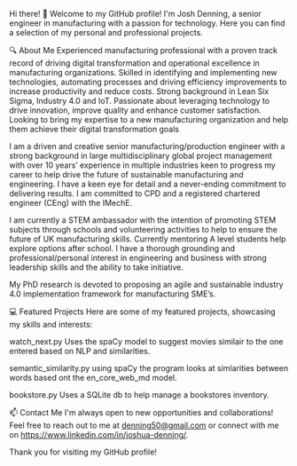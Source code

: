 Hi there! 👋
Welcome to my GitHub profile! I'm Josh Denning, a senior engineer in manufacturing with a passion for technology. Here you can find a selection of my personal and professional projects.

🔍 About Me
Experienced manufacturing professional with a proven track record of driving digital transformation and operational excellence in manufacturing organizations. Skilled in identifying and implementing new technologies, automating processes and driving efficiency improvements to increase productivity and reduce costs. Strong background in Lean Six Sigma, Industry 4.0 and IoT. Passionate about leveraging technology to drive innovation, improve quality and enhance customer satisfaction. Looking to bring my expertise to a new manufacturing organization and help them achieve their digital transformation goals 

I am a driven and creative senior manufacturing/production engineer with a strong background in large multidisciplinary global project management with over 10 years’ experience in multiple industries keen to progress my career to help drive the future of sustainable manufacturing and engineering. I have a keen eye for detail and a never-ending commitment to delivering results. I am committed to CPD and a registered chartered engineer (CEng) with the IMechE. 

I am currently a STEM ambassador with the intention of promoting STEM subjects through schools and
volunteering activities to help to ensure the future of UK manufacturing skills. Currently mentoring A level students help explore options after school. I have a thorough grounding and professional/personal interest in engineering and business with strong leadership skills and the ability to take initiative.

My PhD research is devoted to proposing an agile and sustainable industry 4.0 implementation framework for manufacturing SME’s.

💻 Featured Projects
Here are some of my featured projects, showcasing my skills and interests:

watch_next.py
Uses the spaCy model to suggest movies similair to the one entered based on NLP and similarities. 

semantic_similarity.py
using spaCy the program looks at simlarities between words based ont the en_core_web_md model. 

bookstore.py
Uses a SQLite db to help manage a bookstores inventory. 

📫 Contact Me
I'm always open to new opportunities and collaborations! Feel free to reach out to me at denning50@gmail.com or connect with me on https://www.linkedin.com/in/joshua-denning/.

Thank you for visiting my GitHub profile!
